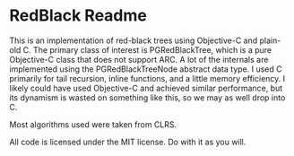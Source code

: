 # RedBlack Readme

This is an implementation of red-black trees using Objective-C and plain-old C. The primary class of interest is PGRedBlackTree, which is a pure Objective-C class that does not support ARC. A lot of the internals are implemented using the PGRedBlackTreeNode abstract data type. I used C primarily for tail recursion, inline functions, and a little memory efficiency. I likely could have used Objective-C and achieved similar performance, but its dynamism is wasted on something like this, so we may as well drop into C.

Most algorithms used were taken from CLRS.

All code is licensed under the MIT license. Do with it as you will.
